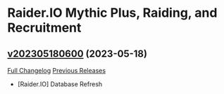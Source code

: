 # Raider.IO Mythic Plus, Raiding, and Recruitment

## [v202305180600](https://github.com/RaiderIO/raiderio-addon/tree/v202305180600) (2023-05-18)
[Full Changelog](https://github.com/RaiderIO/raiderio-addon/compare/v202305170600...v202305180600) [Previous Releases](https://github.com/RaiderIO/raiderio-addon/releases)

- [Raider.IO] Database Refresh  
